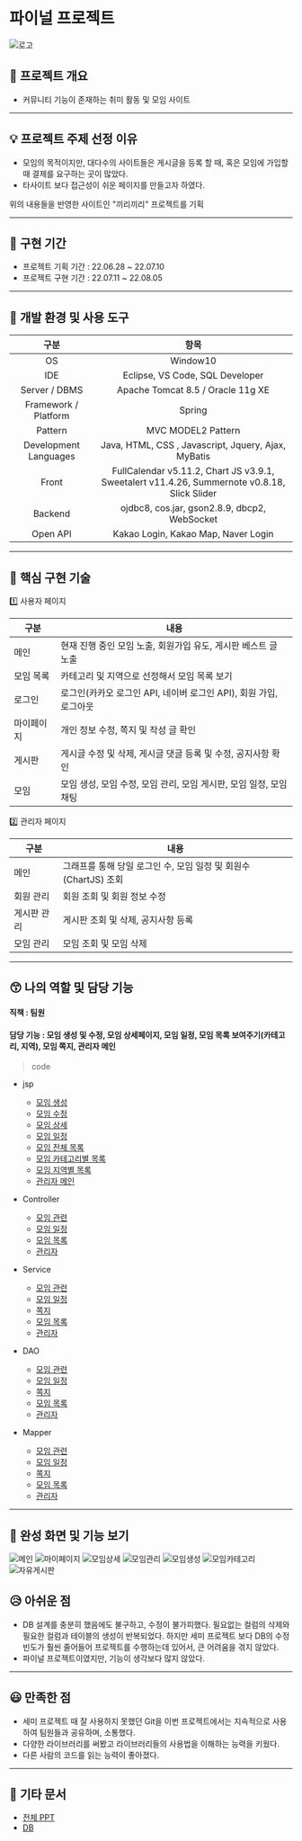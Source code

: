 # 파이널 프로젝트 
![로고](./screenshoots/logo.png)

## 📖 프로젝트 개요
- 커뮤니티 기능이 존재하는 취미 활동 및 모임 사이트

---------------------------------------
## 💡 프로젝트 주제 선정 이유
- 모임의 목적이지만, 대다수의 사이트들은 게시글을 등록 할 때, 혹은 모임에 가입할 때 결제를 요구하는 곳이 많았다.
- 타사이트 보다 접근성이 쉬운 페이지를 만들고자 하였다.

위의 내용들을 반영한 사이트인 "끼리끼리" 프로젝트를 기획

---------------------------------------
## 📆 구현 기간

- 프로젝트 기획 기간 : 22.06.28 ~ 22.07.10
- 프로젝트 구현 기간 : 22.07.11 ~ 22.08.05
---------------------------------------
## 🔨 개발 환경 및 사용 도구
|구분|항목|
|:---:|:---:|
|OS|Window10|
|IDE|Eclipse, VS Code, SQL Developer|
|Server / DBMS|Apache Tomcat 8.5 / Oracle 11g XE|
|Framework / Platform|Spring|
|Pattern|MVC MODEL2 Pattern|
|Development Languages|Java, HTML, CSS , Javascript, Jquery, Ajax, MyBatis|
|Front|FullCalendar v5.11.2, Chart JS v3.9.1, Sweetalert v11.4.26,  Summernote v0.8.18, Slick Slider|
|Backend|ojdbc8, cos.jar, gson2.8.9, dbcp2, WebSocket|
|Open API|Kakao Login, Kakao Map, Naver Login|

---------------------------------------



## 🔎 핵심 구현 기술

1️⃣ 사용자 페이지


|구분|내용|
|---|---|
|메인|현재 진행 중인 모임 노출, 회원가입 유도, 게시판 베스트 글 노출|
|모임 목록|카테고리 및 지역으로 선정해서 모임 목록 보기|
|로그인|로그인(카카오 로그인 API, 네이버 로그인 API), 회원 가입, 로그아웃|
|마이페이지|개인 정보 수정, 쪽지 및 작성 글 확인|
|게시판|게시글 수정 및 삭제, 게시글 댓글 등록 및 수정, 공지사항 확인|
|모임|모임 생성, 모임 수정, 모임 관리, 모임 게시판, 모임 일정, 모임 채팅|



2️⃣ 관리자 페이지

|구분|내용|
|---|---|
|메인|그래프를 통해 당일 로그인 수, 모임 일정 및 회원수(ChartJS) 조회|
|회원 관리|회원 조회 및 회원 정보 수정|
|게시판 관리|게시판 조회 및 삭제, 공지사항 등록|
|모임 관리|모임 조회 및 모임 삭제|

---------------------------------------


## 😙 나의 역할 및 담당 기능

#### 직책 : 팀원

#### 담당 기능 : 모임 생성 및 수정, 모임 상세페이지, 모임 일정, 모임 목록 보여주기(카테고리, 지역), 모임 쪽지, 관리자 메인 


> code
* jsp
  * [모임 생성](https://github.com/kimyeong96/Final_Project/blob/main/src/main/webapp/WEB-INF/views/group/createGroup.jsp)
  * [모임 수정](https://github.com/kimyeong96/Final_project/blob/main/src/main/webapp/WEB-INF/views/group/modifyGroup.jsp)
  * [모임 상세](https://github.com/kimyeong96/Final_project/blob/main/src/main/webapp/WEB-INF/views/group/groupDetail.jsp)
  * [모임 일정](https://github.com/kimyeong96/Final_project/blob/main/src/main/webapp/WEB-INF/views/group/groupCalendar.jsp)
  * [모임 전체 목록](https://github.com/kimyeong96/Final_project/blob/main/src/main/webapp/WEB-INF/views/user/viewAllGroupList.jsp)
  * [모임 카테고리별 목록](https://github.com/kimyeong96/Final_project/blob/main/src/main/webapp/WEB-INF/views/user/categorySelected.jsp)
  * [모임 지역별 목록](https://github.com/kimyeong96/Final_project/blob/main/src/main/webapp/WEB-INF/views/user/siteSelected.jsp)
  * [관리자 메인](https://github.com/kimyeong96/Final_project/blob/main/src/main/webapp/WEB-INF/views/admin/adminMain.jsp)

* Controller
  * [모임 관련](https://github.com/kimyeong96/Final_project/blob/main/src/main/java/com/kiri/controller/GroupController.java)
  * [모임 일정](https://github.com/kimyeong96/Final_project/blob/main/src/main/java/com/kiri/controller/GroupCalendar.java)
  * [모임 목록](https://github.com/kimyeong96/Final_project/blob/main/src/main/java/com/kiri/controller/UserController.java)
  * [관리자](https://github.com/kimyeong96/Final_project/blob/main/src/main/java/com/kiri/controller/AdminController.java)

* Service
  * [모임 관련](https://github.com/kimyeong96/Final_project/blob/main/src/main/java/com/kiri/service/Tbl_GroupService.java)
  * [모임 일정](https://github.com/kimyeong96/Final_project/blob/main/src/main/java/com/kiri/service/GroupCalendarService.java)
  * [쪽지](https://github.com/kimyeong96/Final_project/blob/main/src/main/java/com/kiri/service/MessageService.java)
  * [모임 목록](https://github.com/kimyeong96/Final_project/blob/main/src/main/java/com/kiri/service/UserService.java)
  * [관리자](https://github.com/kimyeong96/Final_project/blob/main/src/main/java/com/kiri/service/AdminService.java)

* DAO
  * [모임 관련](https://github.com/kimyeong96/Final_project/blob/main/src/main/java/com/kiri/dao/Tbl_GroupDAO.java)
  * [모임 일정](https://github.com/kimyeong96/Final_project/blob/main/src/main/java/com/kiri/dao/UserDAO.java)
  * [쪽지](https://github.com/kimyeong96/Final_project/blob/main/src/main/java/com/kiri/dao/MessageDAO.java)
  * [모임 목록](https://github.com/kimyeong96/Final_project/blob/main/src/main/java/com/kiri/dao/UserDAO.java)
  * [관리자](https://github.com/kimyeong96/Final_project/blob/main/src/main/java/com/kiri/dao/AdminDAO.java)

* Mapper
  * [모임 관련](https://github.com/kimyeong96/Final_project/blob/main/src/main/resources/mappers/group-mapper.xml)
  * [모임 일정](https://github.com/kimyeong96/Final_project/blob/main/src/main/resources/mappers/group-calendar-mapper.xml)
  * [쪽지](https://github.com/kimyeong96/Final_project/blob/main/src/main/resources/mappers/message-mapper.xml)
  * [모임 목록](https://github.com/kimyeong96/Final_project/blob/main/src/main/resources/mappers/user-mapper.xml)
  * [관리자](https://github.com/kimyeong96/Final_project/blob/main/src/main/resources/mappers/admin-mapper.xml)
---------------------------------------


## 📸 완성 화면 및 기능 보기
![메인](./screenshoots/메인.png)
![마이페이지](./screenshoots/마이페이지.png)
![모임상세](./screenshoots/모임상세.png)
![모임관리](./screenshoots/모임관리.png)
![모임생성](./screenshoots/모임생성.png)
![모임카테고리](./screenshoots/모임카테고리.png)
![자유게시판](./screenshoots/자유게시판.png)



## 😥 아쉬운 점
- DB 설계를 충분히 했음에도 불구하고, 수정이 불가피했다. 필요없는 컬럼의 삭제와 필요한 컬럼과 테이블의 생성이 반복되었다. 하지만 세미 프로젝트 보다 DB의 수정 빈도가 훨씬 줄어들어 프로젝트를 수행하는데 있어서, 큰 어려움을 겪지 않았다.
- 파이널 프로젝트이였지만, 기능이 생각보다 많지 않았다.

---------------------------------------

## 😃 만족한 점
- 세미 프로젝트 때 잘 사용하지 못했던 Git을 이번 프로젝트에서는 지속적으로 사용하여 팀원들과 공유하며, 소통했다.
- 다양한 라이브러리를 써봤고 라이브러리들의 사용법을 이해하는 능력을 키웠다.
- 다른 사람의 코드를 읽는 능력이 좋아졌다.
---------------------------------------

## 📑 기타 문서
* [전체 PPT](https://github.com/kimyeong96/Final-project/blob/main/ppt/%EC%A0%84%EC%B2%B4%20ppt.pptx)
* [DB](https://github.com/kimyeong96/Final-project/blob/main/screenshoots/DB.png)


